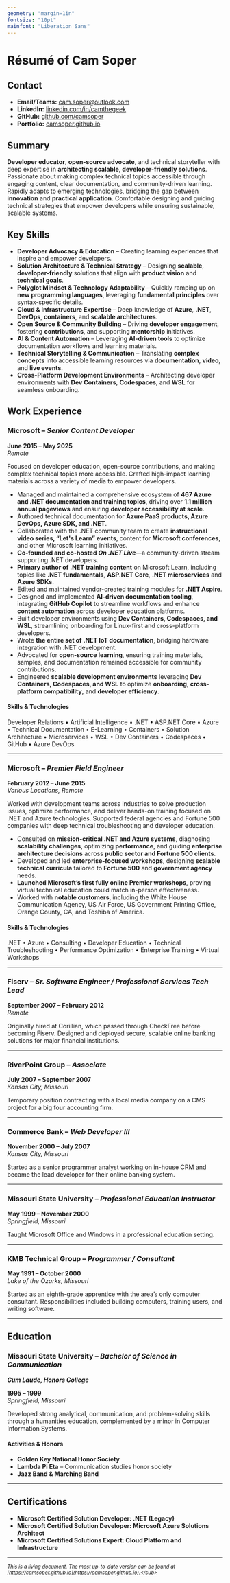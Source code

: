 ```yaml
---
geometry: "margin=1in"
fontsize: "10pt"
mainfont: "Liberation Sans"
---
```


# Résumé of Cam Soper

## Contact  

- **Email/Teams:** [cam.soper@outlook.com](mailto:cam.soper@outlook.com)
- **LinkedIn:** [linkedin.com/in/camthegeek](https://www.linkedin.com/in/camthegeek)
- **GitHub:** [github.com/camsoper](https://github.com/camsoper)
- **Portfolio:** [camsoper.github.io](https://camsoper.github.io)

## Summary

**Developer educator**, **open-source advocate**, and technical storyteller with deep expertise in **architecting scalable, developer-friendly solutions**. Passionate about making complex technical topics accessible through engaging content, clear documentation, and community-driven learning. Rapidly adapts to emerging technologies, bridging the gap between **innovation** and **practical application**. Comfortable designing and guiding technical strategies that empower developers while ensuring sustainable, scalable systems.  

## Key Skills

- **Developer Advocacy & Education** – Creating learning experiences that inspire and empower developers.  
- **Solution Architecture & Technical Strategy** – Designing **scalable**, **developer-friendly** solutions that align with **product vision** and **technical goals**.  
- **Polyglot Mindset & Technology Adaptability** – Quickly ramping up on **new programming languages**, leveraging **fundamental principles** over syntax-specific details.  
- **Cloud & Infrastructure Expertise** – Deep knowledge of **Azure**, **.NET**, **DevOps**, **containers**, and **scalable architectures**.  
- **Open Source & Community Building** – Driving **developer engagement**, fostering **contributions**, and supporting **mentorship** initiatives.  
- **AI & Content Automation** – Leveraging **AI-driven tools** to optimize documentation workflows and learning materials.  
- **Technical Storytelling & Communication** – Translating **complex concepts** into accessible learning resources via **documentation**, **video**, and **live events**.  
- **Cross-Platform Development Environments** – Architecting developer environments with **Dev Containers**, **Codespaces**, and **WSL** for seamless onboarding.  

## Work Experience

### Microsoft – *Senior Content Developer*  
**June 2015 – May 2025**  
*Remote*  

Focused on developer education, open-source contributions, and making complex technical topics more accessible. Crafted high-impact learning materials across a variety of media to empower developers.

- Managed and maintained a comprehensive ecosystem of **467 Azure and .NET documentation and training topics**, driving over **1.1 million annual pageviews** and ensuring **developer accessibility at scale**.  
- Authored technical documentation for **Azure PaaS products, Azure DevOps, Azure SDK, and .NET**.  
- Collaborated with the .NET community team to create **instructional video series, “Let's Learn” events**, content for **Microsoft conferences**, and other Microsoft learning initiatives.  
- **Co-founded and co-hosted *On .NET Live***—a community-driven stream supporting .NET developers.  
- **Primary author of .NET training content** on Microsoft Learn, including topics like **.NET fundamentals**, **ASP.NET Core**, **.NET microservices** and **Azure SDKs**.  
- Edited and maintained vendor-created training modules for **.NET Aspire**.  
- Designed and implemented **AI-driven documentation tooling**, integrating **GitHub Copilot** to streamline workflows and enhance **content automation** across developer education platforms.  
- Built developer environments using **Dev Containers, Codespaces, and WSL**, streamlining onboarding for Linux-first and cross-platform developers.  
- Wrote **the entire set of .NET IoT documentation**, bridging hardware integration with .NET development.  
- Advocated for **open-source learning**, ensuring training materials, samples, and documentation remained accessible for community contributions.  
- Engineered **scalable development environments** leveraging **Dev Containers, Codespaces, and WSL** to optimize **onboarding**, **cross-platform compatibility**, and **developer efficiency**.  

#### Skills & Technologies  
  
Developer Relations • Artificial Intelligence • .NET • ASP.NET Core • Azure • Technical Documentation • E-Learning • Containers • Solution Architecture • Microservices • WSL • Dev Containers • Codespaces • GitHub • Azure DevOps  

---

### Microsoft – *Premier Field Engineer*  
**February 2012 – June 2015**  
*Various Locations, Remote*

Worked with development teams across industries to solve production issues, optimize performance, and deliver hands-on training focused on .NET and Azure technologies. Supported federal agencies and Fortune 500 companies with deep technical troubleshooting and developer education.  

- Consulted on **mission-critical .NET and Azure systems**, diagnosing **scalability challenges**, optimizing **performance**, and guiding **enterprise architecture decisions** across **public sector and Fortune 500 clients**.  
- Developed and led **enterprise-focused workshops**, designing **scalable technical curricula** tailored to **Fortune 500** and **government agency** needs.  
- **Launched Microsoft’s first fully online Premier workshops**, proving virtual technical education could match in-person effectiveness.  
- Worked with **notable customers**, including the White House Communication Agency, US Air Force, US Government Printing Office, Orange County, CA, and Toshiba of America.  

#### Skills & Technologies  
  
.NET • Azure • Consulting • Developer Education • Technical Troubleshooting • Performance Optimization • Enterprise Training • Virtual Workshops

---

### Fiserv – *Sr. Software Engineer / Professional Services Tech Lead*  
**September 2007 – February 2012**  
*Remote*  

Originally hired at Corillian, which passed through CheckFree before becoming Fiserv. Designed and deployed secure, scalable online banking solutions for major financial institutions.

---

### RiverPoint Group – *Associate*  
**July 2007 – September 2007**  
*Kansas City, Missouri*

Temporary position contracting with a local media company on a CMS project for a big four accounting firm.

---

### Commerce Bank – *Web Developer III*  
**November 2000 – July 2007**  
*Kansas City, Missouri*

Started as a senior programmer analyst working on in-house CRM and became the lead developer for their online banking system.  

---

### Missouri State University – *Professional Education Instructor*  
**May 1999 – November 2000**  
*Springfield, Missouri*

Taught Microsoft Office and Windows in a professional education setting.

---

### KMB Technical Group – *Programmer / Consultant*  
**May 1991 – October 2000**  
*Lake of the Ozarks, Missouri*  

Started as an eighth-grade apprentice with the area’s only computer consultant. Responsibilities included building computers, training users, and writing software.

---

## Education  

### Missouri State University – *Bachelor of Science in Communication*
***Cum Laude, Honors College***
  
**1995 – 1999**  
*Springfield, Missouri*

Developed strong analytical, communication, and problem-solving skills through a humanities education, complemented by a minor in Computer Information Systems.

#### Activities & Honors  
- **Golden Key National Honor Society**
- **Lambda Pi Eta** – Communication studies honor society
- **Jazz Band & Marching Band**

---

## Certifications  

- **Microsoft Certified Solution Developer: .NET (Legacy)**
- **Microsoft Certified Solution Developer: Microsoft Azure Solutions Architect**
- **Microsoft Certified Solutions Expert: Cloud Platform and Infrastructure**

---

*<sub>This is a living document. The most up-to-date version can be found at [https://camsoper.github.io](https://camsoper.github.io).</sub>*
